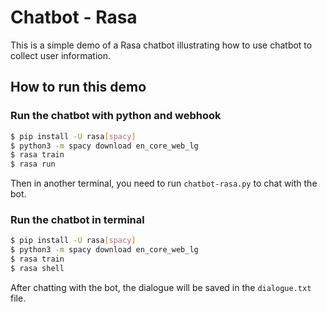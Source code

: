 # Chatbot - Rasa

This is a simple demo of a Rasa chatbot illustrating how to use chatbot to collect user information.

## How to run this demo

### Run the chatbot with python and webhook
```bash
$ pip install -U rasa[spacy]
$ python3 -m spacy download en_core_web_lg
$ rasa train
$ rasa run
```

Then in another terminal, you need to run `chatbot-rasa.py` to chat with the bot.

### Run the chatbot in terminal
```bash
$ pip install -U rasa[spacy]
$ python3 -m spacy download en_core_web_lg
$ rasa train
$ rasa shell
```

After chatting with the bot, the dialogue will be saved in the `dialogue.txt` file.